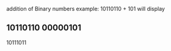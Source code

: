 addition of Binary numbers
example:
10110110 + 101
will display 

10110110
00000101
-------------
10111011

 
